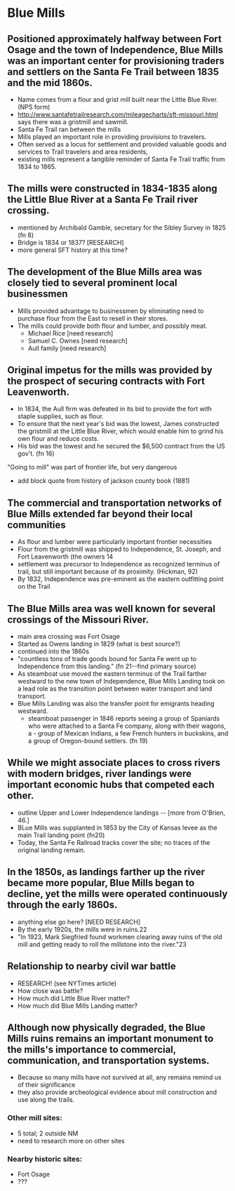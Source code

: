 # Blue Mills

## Positioned approximately halfway between Fort Osage and the town of Independence, Blue Mills was an important center for provisioning traders and settlers on the Santa Fe Trail between 1835 and the mid 1860s.
- Name comes from a flour and grist mill built near the Little Blue River. (NPS form)
- http://www.santafetrailresearch.com/mileagecharts/sft-missouri.html says there was a gristmill and sawmill.
- Santa Fe Trail ran between the mills
- Mills played an important role in providing provisions to travelers.
- Often served as a locus for settlement and provided valuable goods and services to Trail travelers and area residents,
- existing mills represent a tangible reminder of Santa Fe Trail traffic from 1834 to 1865.

## The mills were constructed in 1834-1835 along the Little Blue River at a Santa Fe Trail river crossing.
- mentioned by Archibald Gamble, secretary for the Sibley Survey in 1825 (fn 8)
- Bridge is 1834 or 1837? [RESEARCH]
- more general SFT history at this time?

## The development of the Blue Mills area was closely tied to several prominent local businessmen
- Mills provided advantage to businessmen by eliminating need to purchase flour from the East to resell in their stores.
- The mills could provide both flour and lumber, and possibly meat.
  - Michael Rice [need research]
  - Samuel C. Ownes [need research]
  - Aull family [need research]


## Original impetus for the mills was provided by the prospect of securing contracts with Fort Leavenworth.
- In 1834, the Aull firm was defeated in its bid to provide the fort with staple supplies, such as flour.
- To ensure that the next year's bid was the lowest, James constructed the gristmill at the Little Blue River, which would enable him to grind his own flour and reduce costs.
- His bid was the lowest and he secured the $6,500 contract from the US gov't. (fn 16)

"Going to mill" was part of frontier life, but very dangerous
- add block quote from history of jackson county book (1881)


## The commercial and transportation networks of Blue Mills extended far beyond their local communities
- As flour and lumber were particularly important frontier necessities
- Flour from the gristmill was shipped to Independence, St. Joseph, and Fort Leavenworth (the owners 14
- settlement was precursor to Independence as recognized terminus of trail, but still important because of its proximity. (Hickman, 92)
- By 1832, Independence was pre-eminent as the eastern outfitting point on the Trail


## The Blue Mills area was well known for several crossings of the Missouri River.
- main area crossing was Fort Osage
- Started as Owens landing in 1829 (what is best source?)
- continued into the 1860s
- "countless tons of trade goods bound for Santa Fe went up to Independence from this landing." (fn 21--find primary source)
- As steamboat use moved the eastern terminus of the Trail farther westward to the new town of Independence, Blue Mills Landing took on a lead role as the transition point between water transport and land transport.
- Blue Mills Landing was also the transfer point for emigrants heading westward.
  - steamboat passenger in 1846 reports seeing a group of Spaniards who were attached to a Santa Fe company, along with their wagons, a - group of Mexican Indians, a few French hunters in buckskins, and a group of Oregon-bound settlers. (fn 19)


## While we might associate places to cross rivers with modern bridges, river landings were important economic hubs that competed each other.

- outline Upper and Lower Independence landings -- [more from O'Brien, 46.]
- BLue Mills was supplanted in 1853 by the City of Kansas levee as the main Trail landing point (fn20)
- Today, the Santa Fe Railroad tracks cover the site; no traces of the original landing remain.



## In the 1850s, as landings farther up the river became more popular, Blue Mills began to decline, yet the mills were operated continuously through the early 1860s.
- anything else go here? [NEED RESEARCH]
- By the early 1920s, the mills were in ruins.22
- "In 1923, Mark Siegfried found workmen clearing away ruins of the old mill and getting ready to roll the millstone into the river."23


## Relationship to nearby civil war battle
- RESEARCH! (see NYTimes article)
- How close was battle?
- How much did Little Blue River matter?
- How much did Blue Mills Landing matter?

## Although now physically degraded, the Blue Mills ruins remains an important monument to the mills's importance to commercial, communication, and transportation systems.
- Because so many mills have not survived at all, any remains remind us of their significance
- they also provide archeological evidence about mill construction and use along the trails.

### Other mill sites:
- 5 total; 2 outside NM
- need to research more on other sites

### Nearby historic sites:
- Fort Osage
- ???
